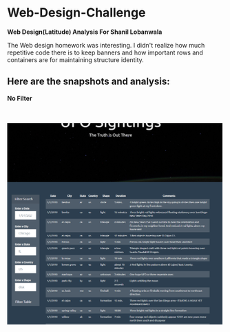 # Web-Design-Challenge

**Web Design(Latitude) Analysis For Shanil Lobanwala**

The Web design homework was interesting. I didn't realize how much repetitive code there is to keep banners and how important rows and containers are for maintaining
structure identity.

## Here are the snapshots and analysis:

**No Filter**

<br>
<br>
<img src="https://github.com/slobanwala1/javascript-challenge/blob/main/static/images/nofilter.PNG" width="500">
